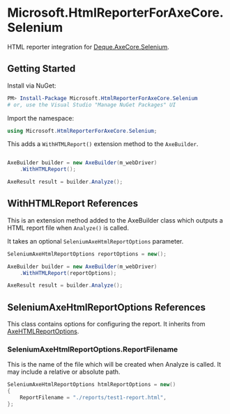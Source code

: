 # Microsoft.HtmlReporterForAxeCore.Selenium

HTML reporter integration for [Deque.AxeCore.Selenium](https://github.com/dequelabs/axe-core-nuget/blob/develop/packages/selenium).

## Getting Started

Install via NuGet:

```powershell
PM> Install-Package Microsoft.HtmlReporterForAxeCore.Selenium
# or, use the Visual Studio "Manage NuGet Packages" UI
```

Import the namespace:

```csharp
using Microsoft.HtmlReporterForAxeCore.Selenium;
```

This adds a `WithHTMLReport()` extension method to the `AxeBuilder`.

```csharp

AxeBuilder builder = new AxeBuilder(m_webDriver)
    .WithHTMLReport();

AxeResult result = builder.Analyze();

```

## WithHTMLReport References

This is an extension method added to the AxeBuilder class which outputs a HTML report
file when `Analyze()` is called.

It takes an optional `SeleniumAxeHtmlReportOptions` parameter.

```csharp
SeleniumAxeHtmlReportOptions reportOptions = new();

AxeBuilder builder = new AxeBuilder(m_webDriver)
    .WithHTMLReport(reportOptions);

AxeResult result = builder.Analyze();

```

## SeleniumAxeHtmlReportOptions References

This class contains options for configuring the report.
It inherits from [AxeHTMLReportOptions](../html-reporter/README.md#axehtmlreportoptions-references).

### SeleniumAxeHtmlReportOptions.ReportFilename

This is the name of the file which will be created when Analyze is called.
It may include a relative or absolute path.

```csharp
SeleniumAxeHtmlReportOptions htmlReportOptions = new()
{
    ReportFilename = "./reports/test1-report.html",
};
```